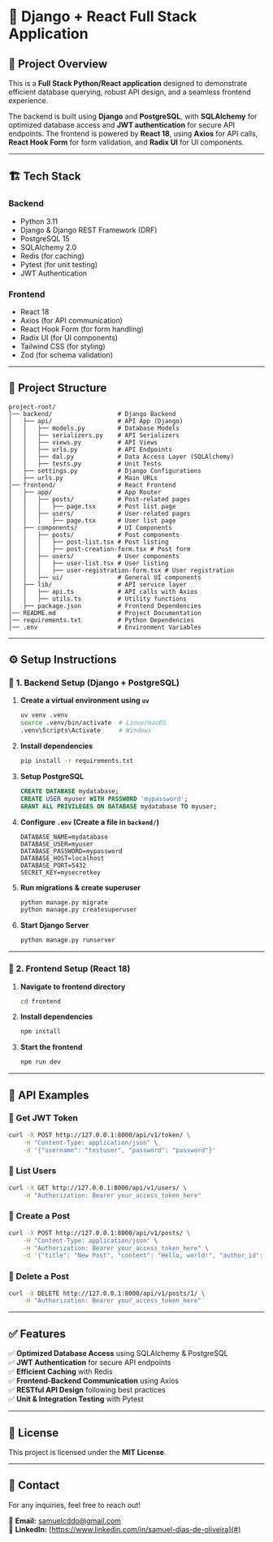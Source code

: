 # 📌 Django + React Full Stack Application

## 🚀 Project Overview

This is a **Full Stack Python/React application** designed to demonstrate efficient database querying, robust API design, and a seamless frontend experience.

The backend is built using **Django** and **PostgreSQL**, with **SQLAlchemy** for optimized database access and **JWT authentication** for secure API endpoints. The frontend is powered by **React 18**, using **Axios** for API calls, **React Hook Form** for form validation, and **Radix UI** for UI components.

---

## 🏗️ Tech Stack

### **Backend**

- Python 3.11
- Django & Django REST Framework (DRF)
- PostgreSQL 15
- SQLAlchemy 2.0
- Redis (for caching)
- Pytest (for unit testing)
- JWT Authentication

### **Frontend**

- React 18
- Axios (for API communication)
- React Hook Form (for form handling)
- Radix UI (for UI components)
- Tailwind CSS (for styling)
- Zod (for schema validation)

---

## 📂 Project Structure

```
project-root/
│── backend/                  # Django Backend
│   ├── api/                  # API App (Django)
│   │   ├── models.py         # Database Models
│   │   ├── serializers.py    # API Serializers
│   │   ├── views.py          # API Views
│   │   ├── urls.py           # API Endpoints
│   │   ├── dal.py            # Data Access Layer (SQLAlchemy)
│   │   ├── tests.py          # Unit Tests
│   ├── settings.py           # Django Configurations
│   ├── urls.py               # Main URLs
│── frontend/                 # React Frontend
│   ├── app/                  # App Router
│   │   ├── posts/            # Post-related pages
│   │   │   ├── page.tsx      # Post list page
│   │   ├── users/            # User-related pages
│   │   │   ├── page.tsx      # User list page
│   ├── components/           # UI Components
│   │   ├── posts/            # Post components
│   │   │   ├── post-list.tsx # Post listing
│   │   │   ├── post-creation-form.tsx # Post form
│   │   ├── users/            # User components
│   │   │   ├── user-list.tsx # User listing
│   │   │   ├── user-registration-form.tsx # User registration
│   │   ├── ui/               # General UI components
│   ├── lib/                  # API service layer
│   │   ├── api.ts            # API calls with Axios
│   │   ├── utils.ts          # Utility functions
│   ├── package.json          # Frontend Dependencies
│── README.md                 # Project Documentation
│── requirements.txt          # Python Dependencies
│── .env                      # Environment Variables
```

---

## ⚙️ Setup Instructions

### 🔹 **1. Backend Setup (Django + PostgreSQL)**

1. **Create a virtual environment using `uv`**
   ```bash
   uv venv .venv
   source .venv/bin/activate  # Linux/macOS
   .venv\Scripts\Activate     # Windows
   ```

2. **Install dependencies**
   ```bash
   pip install -r requirements.txt
   ```

3. **Setup PostgreSQL**
   ```sql
   CREATE DATABASE mydatabase;
   CREATE USER myuser WITH PASSWORD 'mypassword';
   GRANT ALL PRIVILEGES ON DATABASE mydatabase TO myuser;
   ```

4. **Configure `.env` (Create a file in `backend/`)**
   ```env
   DATABASE_NAME=mydatabase
   DATABASE_USER=myuser
   DATABASE_PASSWORD=mypassword
   DATABASE_HOST=localhost
   DATABASE_PORT=5432
   SECRET_KEY=mysecretkey
   ```

5. **Run migrations & create superuser**
   ```bash
   python manage.py migrate
   python manage.py createsuperuser
   ```

6. **Start Django Server**
   ```bash
   python manage.py runserver
   ```

---

### 🔹 **2. Frontend Setup (React 18)**

1. **Navigate to frontend directory**
   ```bash
   cd frontend
   ```

2. **Install dependencies**
   ```bash
   npm install
   ```

3. **Start the frontend**
   ```bash
   npm run dev
   ```

---

## 📡 API Examples

### 🔹 Get JWT Token
```sh
curl -X POST http://127.0.0.1:8000/api/v1/token/ \
    -H "Content-Type: application/json" \
    -d '{"username": "testuser", "password": "password"}'
```

### 🔹 List Users
```sh
curl -X GET http://127.0.0.1:8000/api/v1/users/ \
    -H "Authorization: Bearer your_access_token_here"
```

### 🔹 Create a Post
```sh
curl -X POST http://127.0.0.1:8000/api/v1/posts/ \
    -H "Content-Type: application/json" \
    -H "Authorization: Bearer your_access_token_here" \
    -d '{"title": "New Post", "content": "Hello, world!", "author_id": 1}'
```

### 🔹 Delete a Post
```sh
curl -X DELETE http://127.0.0.1:8000/api/v1/posts/1/ \
    -H "Authorization: Bearer your_access_token_here"
```

---

## ✅ Features

✅ **Optimized Database Access** using SQLAlchemy & PostgreSQL  
✅ **JWT Authentication** for secure API endpoints  
✅ **Efficient Caching** with Redis  
✅ **Frontend-Backend Communication** using Axios  
✅ **RESTful API Design** following best practices  
✅ **Unit & Integration Testing** with Pytest  

---

## 📜 License

This project is licensed under the **MIT License**.

---


## 🚀 Contact
For any inquiries, feel free to reach out!

🔗 **Email:** samuelcddo@gmail.com  
🔗 **LinkedIn:** [https://www.linkedin.com/in/samuel-dias-de-oliveira](#)

